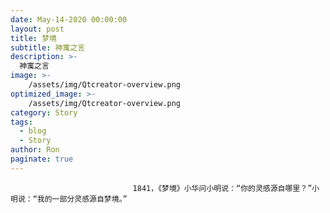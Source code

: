 ```yaml
---
date: May-14-2020 00:00:00
layout: post
title: 梦境
subtitle: 神寓之言
description: >-
  神寓之言
image: >-
    /assets/img/Qtcreator-overview.png
optimized_image: >-
    /assets/img/Qtcreator-overview.png
category: Story
tags:
  - blog
  - Story
author: Ron
paginate: true
---
```


							　　1841，《梦境》小华问小明说：“你的灵感源自哪里？”小明说：“我的一部分灵感源自梦境。”
							
							
						